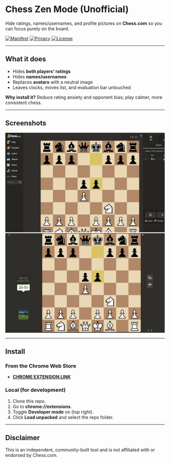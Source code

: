 # Chess Zen Mode (Unofficial)

Hide ratings, names/usernames, and profile pictures on **Chess.com** so you can focus purely on the board.

[![Manifest](https://img.shields.io/badge/Chrome%20Extension-MV3-informational)](#)
[![Privacy](https://img.shields.io/badge/Privacy-no%20data%20collected-brightgreen)](#)
[![License](https://img.shields.io/badge/License-MIT-blue.svg)](#license)

---

## What it does

- Hides **both players’ ratings**
- Hides **names/usernames**
- Replaces **avatars** with a neutral image
- Leaves clocks, moves list, and evaluation bar untouched

**Why install it?** Reduce rating anxiety and opponent bias; play calmer, more consistent chess.

---

## Screenshots

![Default View](examples/defaultView.png)
![Focus Mode View](examples/focusMode.png)

---

## Install

### From the Chrome Web Store
- **[CHROME EXTENSION LINK](https://chromewebstore.google.com/detail/chess-zen-mode/fnopdpaobdgfhjcbghjnidodgmjdbael)**

### Local (for development)
1. Clone this repo.
2. Go to **chrome://extensions**.
3. Toggle **Developer mode** on (top right).
4. Click **Load unpacked** and select the repo folder.

---

## Disclaimer

This is an independent, community-built tool and is not affiliated with or endorsed by Chess.com.

